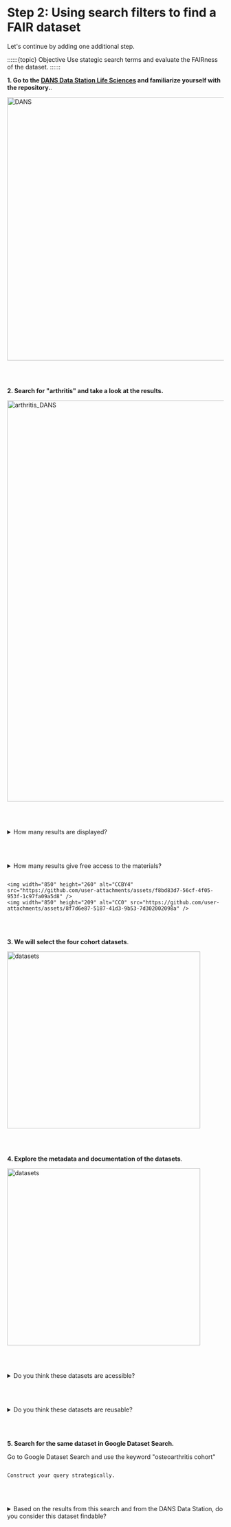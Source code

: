 # Step 2: Using search filters to find a FAIR dataset

Let's continue by adding one additional step. 

::::::{topic} Objective
Use stategic search terms and evaluate the FAIRness of the dataset. 
::::::

**1. Go to the [DANS Data Station Life Sciences](https://lifesciences.datastations.nl/) and familiarize yourself with the repository.**.


<img width="1067" height="613" alt="DANS" src="https://github.com/user-attachments/assets/f44aab52-bbad-468a-8f9c-f1abe51a3c01" />

<br></br>

**2. Search for "arthritis" and take a look at the results.**


<img width="538" height="934" alt="arthritis_DANS" src="https://github.com/user-attachments/assets/c52239ea-2edb-48c1-a5eb-eeab8a805b32" />

<br></br>

<details>
<summary>How many results are displayed?</summary>

```
Around 73.
```
</details>

<br></br>

<details>
<summary>How many results give free access to the materials?</summary>

```
Around 10.
```
</details>


````{hint} Consider public domain verus open licenses ([Creative commons](https://creativecommons.org/share-your-work/cclicenses/)):

<img width="850" height="260" alt="CCBY4" src="https://github.com/user-attachments/assets/f8bd83d7-56cf-4f05-953f-1c97fa09a5d8" />
<img width="850" height="209" alt="CC0" src="https://github.com/user-attachments/assets/8f7d6e87-5187-41d3-9b53-7d302002098a" />

````

<br></br>

**3. We will select the four cohort datasets**.

<img width="449" height="412" alt="datasets" src="https://github.com/user-attachments/assets/8d34228d-9f92-48ad-a45d-14570c25b3dd" />

<br></br>

**4. Explore the metadata and documentation of the datasets**.

<img width="449" height="412" alt="datasets" src="https://github.com/user-attachments/assets/8d34228d-9f92-48ad-a45d-14570c25b3dd" />

<br></br>

<details>
<summary>Do you think these datasets are acessible?</summary>

```
Yes. It is clear how to access the data and metadata and what are the usage conditions. 
```
</details>

<br></br>

<details>
<summary>Do you think these datasets are reusable?</summary>

```
Yes. They have extensive documentation, metadata, and study description on how the data was created that should allow reuse by others.
```

</details>

<br></br>

**5. Search for the same dataset in Google Dataset Search.**

Go to Google Dataset Search and use the keyword "osteoarthritis cohort"

````{hint} You can use other combination of keywords and refine your search.

Construct your query strategically.

````

<br></br>

<details>
<summary>Based on the results from this search and from the DANS Data Station, do you consider this dataset findable?</summary>

```
Yes. They have extensive documentation, metadata and study description on how the data was created.
```
</details>





